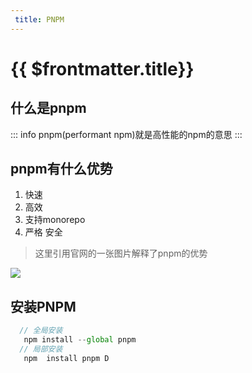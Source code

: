```yaml
---
 title: PNPM
---
```

# {{ $frontmatter.title}}

## 什么是pnpm
::: info
   pnpm(performant npm)就是高性能的npm的意思
:::

## pnpm有什么优势
1. 快速
2. 高效
3. 支持monorepo
4. 严格 安全
> 这里引用官网的一张图片解释了pnpm的优势

![](https://pnpm.io/assets/images/cafs-illustration-7be6bd97e43ba11a031b099869321deb.jpg)


## 安装PNPM
``` js
  // 全局安装
   npm install --global pnpm
  // 局部安装
   npm  install pnpm D
```
